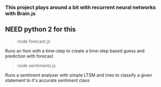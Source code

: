 ### This project plays around a bit with recurrent neural networks with Brain.js

## NEED python 2 for this

> node forecast.js

Runs an ltsm with a time-step to create a time-step based guess and prediction with forecast

> node sentiments.js

Runs a sentiment analyser with simple LTSM and tries to classify a given statement to it's accurate sentiment class
